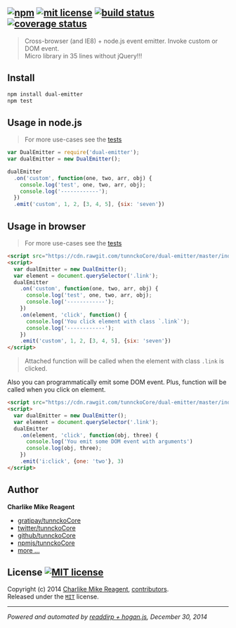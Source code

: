 ## [![npm][npmjs-img]][npmjs-url] [![mit license][license-img]][license-url] [![build status][travis-img]][travis-url] [![coverage status][coveralls-img]][coveralls-url]

> Cross-browser (and IE8) + node.js event emitter. Invoke custom or DOM event.  
Micro library in 35 lines without jQuery!!!

## Install
```bash
npm install dual-emitter
npm test
```


## Usage in node.js
> For more use-cases see the [tests](./test.js)

```js
var DualEmitter = require('dual-emitter');
var dualEmitter = new DualEmitter();

dualEmitter
  .on('custom', function(one, two, arr, obj) {
    console.log('test', one, two, arr, obj);
    console.log('------------');
  })
  .emit('custom', 1, 2, [3, 4, 5], {six: 'seven'})
```


## Usage in browser
> For more use-cases see the [tests](./test.js)

```html
<script src="https://cdn.rawgit.com/tunnckoCore/dual-emitter/master/index.js"></script>
<script>
  var dualEmitter = new DualEmitter();
  var element = document.querySelector('.link');
  dualEmitter
    .on('custom', function(one, two, arr, obj) {
      console.log('test', one, two, arr, obj);
      console.log('------------');
    })
    .on(element, 'click', function() {
      console.log('You click element with class `.link`');
      console.log('------------');
    })
    .emit('custom', 1, 2, [3, 4, 5], {six: 'seven'})
</script>
```
> Attached function will be called when the element with class `.link` is clicked.

Also you can programmatically emit some DOM event. Plus, function will be called when you click on element.
```html
<script src="https://cdn.rawgit.com/tunnckoCore/dual-emitter/master/index.js"></script>
<script>
  var dualEmitter = new DualEmitter();
  var element = document.querySelector('.link');
  dualEmitter
    .on(element, 'click', function(obj, three) {
      console.log('You emit some DOM event with arguments')
      console.log(obj, three);
    })
    .emit('i:click', {one: 'two'}, 3)
</script>
```


## Author
**Charlike Mike Reagent**
+ [gratipay/tunnckoCore][author-gratipay]
+ [twitter/tunnckoCore][author-twitter]
+ [github/tunnckoCore][author-github]
+ [npmjs/tunnckoCore][author-npmjs]
+ [more ...][contrib-more]


## License [![MIT license][license-img]][license-url]
Copyright (c) 2014 [Charlike Mike Reagent][contrib-more], [contributors][contrib-graf].  
Released under the [`MIT`][license-url] license.


[npmjs-url]: http://npm.im/dual-emitter
[npmjs-img]: https://img.shields.io/npm/v/dual-emitter.svg?style=flat&label=dual-emitter

[coveralls-url]: https://coveralls.io/r/tunnckoCore/dual-emitter?branch=master
[coveralls-img]: https://img.shields.io/coveralls/tunnckoCore/dual-emitter.svg?style=flat

[license-url]: https://github.com/tunnckoCore/dual-emitter/blob/master/license.md
[license-img]: https://img.shields.io/badge/license-MIT-blue.svg?style=flat

[travis-url]: https://travis-ci.org/tunnckoCore/dual-emitter
[travis-img]: https://img.shields.io/travis/tunnckoCore/dual-emitter.svg?style=flat

[daviddm-url]: https://david-dm.org/tunnckoCore/dual-emitter
[daviddm-img]: https://img.shields.io/david/tunnckoCore/dual-emitter.svg?style=flat

[author-gratipay]: https://gratipay.com/tunnckoCore
[author-twitter]: https://twitter.com/tunnckoCore
[author-github]: https://github.com/tunnckoCore
[author-npmjs]: https://npmjs.org/~tunnckocore

[contrib-more]: http://j.mp/1stW47C
[contrib-graf]: https://github.com/tunnckoCore/dual-emitter/graphs/contributors

***

_Powered and automated by [readdirp + hogan.js](https://github.com/tunnckoCore), December 30, 2014_